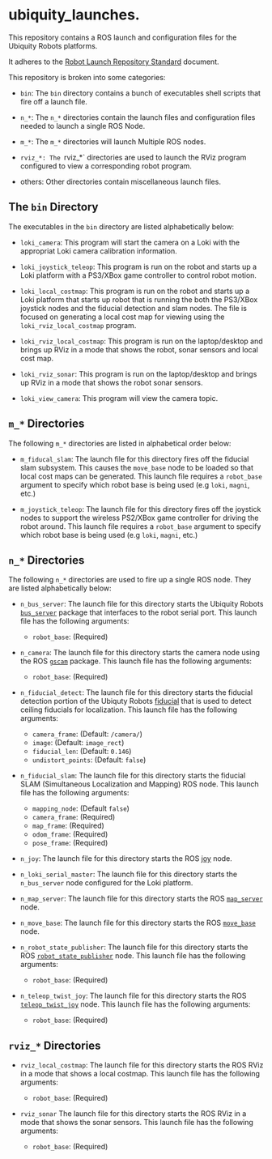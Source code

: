 # ubiquity_launches.

This repository contains a ROS launch and configuration files
for the Ubiquity Robots platforms.

It adheres to the
[Robot Launch Repository Standard](https://github.com/UbiquityRobotics/ubiquity-misc/blob/master/robot_launch_repositories.md) document.

This repository is broken into some categories:

* `bin`: The `bin` directory contains a bunch of executables shell
  scripts that fire off a launch file.

* `n_*`: The `n_*` directories contain the launch files and
  configuration files needed to launch a single ROS Node.

* `m_*`: The `m_*` directories will launch Multiple ROS nodes.

* `rviz_*: The `rviz_*` directories are used to launch the RViz
  program configured to view a corresponding robot program.

* others: Other directories contain miscellaneous launch files.

## The `bin` Directory

The executables in the `bin` directory are listed alphabetically
below:

* `loki_camera`:
  This program will start the camera on a Loki with the appropriat
  Loki camera calibration information.

* `loki_joystick_teleop`:
  This program is run on the robot and starts up a Loki platform
  with a PS3/XBox game controller to control robot motion.

* `loki_local_costmap`:
  This program is run on the robot and starts up a Loki platform
  that starts up robot that is running the both the PS3/XBox
  joystick nodes and the fiducial detection and slam nodes.
  The file is focused on generating a local cost map for viewing
  using the `loki_rviz_local_costmap` program.

* `loki_rviz_local_costmap`:
  This program is run on the laptop/desktop and brings up RViz
  in a mode that shows the robot, sonar sensors and local cost
  map.

* `loki_rviz_sonar`:
  This program is run on the laptop/desktop and brings up RViz
  in a mode that shows the robot sonar sensors.

* `loki_view_camera`:
  This program will view the camera topic.

## `m_*` Directories

The following `m_*` directories are listed in alphabetical
order below:

* `m_fiducal_slam`:
  The launch file for this directory fires off the fiducial
  slam subsystem.  This causes the `move_base` node to be
  loaded so that local cost maps can be generated.
  This launch file requires a `robot_base` argument to specify
  which robot base is being used (e.g `loki`, `magni`, etc.)

* `m_joystick_teleop`:
  The launch file for this directory fires off the joystick
  nodes to support the wireless PS2/XBox game controller for
  driving the robot around.
  This launch file requires a `robot_base` argument to specify
  which robot base is being used (e.g `loki`, `magni`, etc.)

## `n_*` Directories

The following `n_*` directories are used to fire up a single
ROS node.  They are listed alphabetically below:

* `n_bus_server`:
  The launch file for this directory starts the Ubiquity Robots
  [`bus_server`](https://github.com/UbiquityRobotics/bus_server)
  package that interfaces to the robot serial port.
  This launch file has the following arguments:
  * `robot_base`: (Required)

* `n_camera`:
  The launch file for this directory starts the camera node
  using the ROS [`gscam`](http://wiki.ros.org/gscam) package.
  This launch file has the following arguments:
  * `robot_base`: (Required)

* `n_fiducial_detect`:
  The launch file for this directory starts the fiducial detection
  portion of the Ubiquty Robots
  [fiducial](https://github.com/UbiquityRobotics/fiducials)
  that is used to detect ceiling fiducials for localization.
  This launch file has the following arguments:
  * `camera_frame`: (Default: `/camera/`)
  * `image`: (Default: `image_rect`)
  * `fiducial_len`: (Default: `0.146`)
  * `undistort_points`: (Default: `false`)

* `n_fiducial_slam`:
  The launch file for this directory starts the fiducial SLAM
  (Simultaneous Localization and Mapping) ROS node.
  This launch file has the following arguments:
  * `mapping_node`: (Default `false`)
  * `camera_frame`: (Required)
  * `map_frame`: (Required)
  * `odom_frame`: (Required)
  * `pose_frame`: (Required)

* `n_joy`:
  The launch file for this directory starts the ROS
  [joy](http://wiki.ros.org/joy) node.

* `n_loki_serial_master`:
  The launch file for this directory starts the `n_bus_server`
  node configured for the Loki platform.

* `n_map_server`:
  The launch file for this directory starts the ROS
  [`map_server`](http://wiki.ros.org/map_server) node.

* `n_move_base`:
  The launch file for this directory starts the ROS
  [`move_base`](http://wiki.ros.org/move_base) node.

* `n_robot_state_publisher`:
  The launch file for this directory starts the ROS
  [`robot_state_publisher`](http://wiki.ros.org/robot_state_publisher) node.
  This launch file has the following arguments:
  * `robot_base`: (Required)

* `n_teleop_twist_joy`:
  The launch file for this directory starts the ROS
  [`teleop_twist_joy`](http://wiki.ros.org/teleop_twist_joy) node.
  This launch file has the following arguments:
  * `robot_base`: (Required)

## `rviz_*` Directories

* `rviz_local_costmap`:
  The launch file for this directory starts the ROS RViz
  in a mode that shows a local costmap.
  This launch file has the following arguments:
  * `robot_base`: (Required)

* `rviz_sonar`
  The launch file for this directory starts the ROS RViz
  in a mode that shows the sonar sensors.
  This launch file has the following arguments:
  * `robot_base`: (Required)

